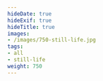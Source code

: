```yaml
---
hideDate: true
hideExif: true
hideTitle: true
images:
- /images/750-still-life.jpg
tags:
- all
- still-life
weight: 750
---
```


